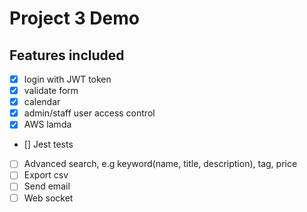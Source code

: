 # Project 3 Demo

## Features included

- [x] login with JWT token
- [x] validate form
- [x] calendar
- [x] admin/staff user access control
- [x] AWS lamda
- [] Jest tests
- [ ] Advanced search, e.g keyword(name, title, description), tag, price
- [ ] Export csv
- [ ] Send email
- [ ] Web socket
